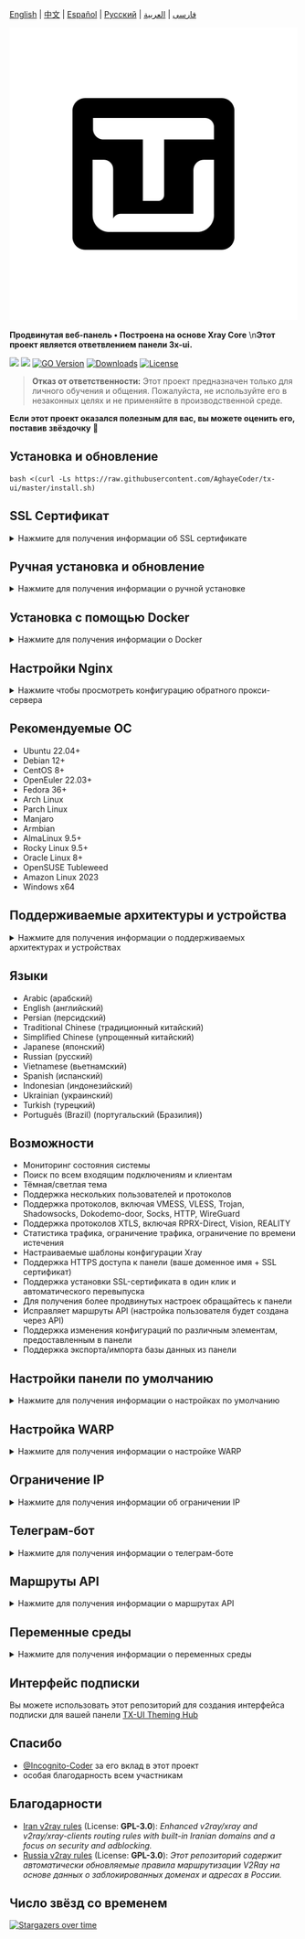 [English](/README.md) | [中文](/README.zh_CN.md) | [Español](/README.es_ES.md) | [Русский](/README.ru_RU.md) | [فارسی](/README.fa_IR.md) | [العربية](/README.ar_EG.md)

<p align="center">
  <picture>
    <img alt="tx-ui" src="./media/tx-ui-dark.png" style="width:512px;height:512px;">
  </picture>
</p>

**Продвинутая веб-панель • Построена на основе Xray Core** \n**Этот проект является ответвлением панели 3x-ui.**

[![](https://img.shields.io/github/v/release/AghayeCoder/tx-ui.svg)](https://github.com/AghayeCoder/tx-ui/releases)
[![](https://img.shields.io/github/actions/workflow/status/AghayeCoder/tx-ui/release.yml.svg)](#)
[![GO Version](https://img.shields.io/github/go-mod/go-version/AghayeCoder/tx-ui.svg)](#)
[![Downloads](https://img.shields.io/github/downloads/AghayeCoder/tx-ui/total.svg)](#)
[![License](https://img.shields.io/badge/license-GPL%20V3-blue.svg?longCache=true)](https://www.gnu.org/licenses/gpl-3.0.en.html)

> **Отказ от ответственности:** Этот проект предназначен только для личного обучения и общения. Пожалуйста, не
> используйте его в незаконных целях и не применяйте в производственной среде.

**Если этот проект оказался полезным для вас, вы можете оценить его, поставив звёздочку** :star2:

## Установка и обновление

```
bash <(curl -Ls https://raw.githubusercontent.com/AghayeCoder/tx-ui/master/install.sh)
```

## SSL Сертификат

<details>
  <summary>Нажмите для получения информации об SSL сертификате</summary>

### ACME

Для управления SSL сертификатами с помощью ACME:

1. Убедитесь, что ваш домен правильно настроен и указывает на сервер.
2. Выполните команду `x-ui` в терминале, затем выберите `SSL Certificate Management`.
3. Вам будут предложены следующие опции:

    - **Get SSL:** Получить SSL сертификаты.
    - **Revoke:** Отозвать существующие SSL сертификаты.
    - **Force Renew:** Принудительно перевыпустить SSL сертификаты.
    - **Show Existing Domains:** Отобразить все сертификаты доменов, доступные на сервере.
    - **Set Certificate Paths for the Panel:** Укажите сертификат для вашего домена, который будет использоваться
      панелью.

### Certbot

Для установки и использования Certbot:

```sh
apt-get install certbot -y
certbot certonly --standalone --agree-tos --register-unsafely-without-email -d вашдомен.com
certbot renew --dry-run
```

### Cloudflare

Скрипт управления включает встроенное приложение для получения SSL сертификата через Cloudflare. Чтобы использовать этот
скрипт для запроса сертификата, вам потребуется следующее:

- Email, зарегистрированный в Cloudflare
- Глобальный API-ключ Cloudflare
- Доменное имя должно указывать на текущий сервер через Cloudflare

**Как получить глобальный API-ключ Cloudflare:**

1. Выполните команду `x-ui` в терминале, затем выберите `Cloudflare SSL Certificate`.
2. Перейдите по ссылке: [Cloudflare API Tokens](https://dash.cloudflare.com/profile/api-tokens).
3. Нажмите на "View Global API Key" (см. скриншот ниже):
   ![](media/APIKey1.PNG)
4. Возможно, вам потребуется повторно пройти аутентификацию. После этого ключ API будет отображён (см. скриншот ниже):
   ![](media/APIKey2.png)

При использовании просто введите ваше `доменное имя`, `email` и `API-ключ`. Схема приведена ниже:
![](media/DetailEnter.png)

</details>

## Ручная установка и обновление

<details>
  <summary>Нажмите для получения информации о ручной установке</summary>

#### Использование

1. Чтобы скачать последнюю версию архива напрямую на ваш сервер, выполните следующую команду:

```sh
ARCH=$(uname -m)
case "${ARCH}" in
  x86_64 | x64 | amd64) XUI_ARCH="amd64" ;; 
  i*86 | x86) XUI_ARCH="386" ;; 
  armv8* | armv8 | arm64 | aarch64) XUI_ARCH="arm64" ;; 
  armv7* | armv7) XUI_ARCH="armv7" ;; 
  armv6* | armv6) XUI_ARCH="armv6" ;; 
  armv5* | armv5) XUI_ARCH="armv5" ;; 
  s390x) echo 's390x' ;; 
  *) XUI_ARCH="amd64" ;; 
esac


wget https://github.com/AghayeCoder/tx-ui/releases/latest/download/x-ui-linux-${XUI_ARCH}.tar.gz
```

2. После загрузки архива выполните следующие команды для установки или обновления x-ui:

```sh
ARCH=$(uname -m)
case "${ARCH}" in
  x86_64 | x64 | amd64) XUI_ARCH="amd64" ;; 
  i*86 | x86) XUI_ARCH="386" ;; 
  armv8* | armv8 | arm64 | aarch64) XUI_ARCH="arm64" ;; 
  armv7* | armv7) XUI_ARCH="armv7" ;; 
  armv6* | armv6) XUI_ARCH="armv6" ;; 
  armv5* | armv5) XUI_ARCH="armv5" ;; 
  s390x) echo 's390x' ;; 
  *) XUI_ARCH="amd64" ;; 
esac

cd /root/ 
rm -rf x-ui/ /usr/local/x-ui/ /usr/bin/x-ui
tar zxvf x-ui-linux-${XUI_ARCH}.tar.gz
chmod +x x-ui/x-ui x-ui/bin/xray-linux-* x-ui/x-ui.sh
cp x-ui/x-ui.sh /usr/bin/x-ui
cp -f x-ui/x-ui.service /etc/systemd/system/
mv x-ui/ /usr/local/
systemctl daemon-reload
systemctl enable x-ui
systemctl restart x-ui
```

</details>

## Установка с помощью Docker

<details>
  <summary>Нажмите для получения информации о Docker</summary>

#### Использование

1. **Установите Docker:**

   ```sh
   bash <(curl -sSL https://get.docker.com)
   ```

2. **Склонируйте репозиторий проекта:**

   ```sh
   git clone https://github.com/AghayeCoder/tx-ui.git
   cd tx-ui
   ```

3. **Запустите сервис:**

   ```sh
   docker compose up -d
   ```

Добавьте параметр ```--pull always``` для автоматического обновления контейнера, когда публикуется новый образ.
Подробности: https://docs.docker.com/reference/cli/docker/container/run/#pull

**ИЛИ**

   ```sh
   docker run -itd \
      -e XRAY_VMESS_AEAD_FORCED=false \
      -v $PWD/db/:/etc/x-ui/ \
      -v $PWD/cert/:/root/cert/ \
      --network=host \
      --restart=unless-stopped \
      --name tx-ui \
      ghcr.io/aghayecoder/tx-ui:latest
   ```

4. **Обновление до последней версии:**

   ```sh
   cd tx-ui
   docker compose down
   docker compose pull tx-ui
   docker compose up -d
   ```

5. **Удаление tx-ui из Docker:**

   ```sh
   docker stop tx-ui
   docker rm tx-ui
   cd --
   rm -r tx-ui
   ```

</details>

## Настройки Nginx

<details>
  <summary>Нажмите чтобы просмотреть конфигурацию обратного прокси-сервера</summary>

#### Обратный прокси-сервер Nginx

```nginx
location / {
    proxy_set_header X-Forwarded-For $proxy_add_x_forwarded_for;
    proxy_set_header X-Forwarded-Proto $scheme;
    proxy_set_header Host $http_host;
    proxy_set_header X-Real-IP $remote_addr;
    proxy_set_header Range $http_range;
    proxy_set_header If-Range $http_if_range; 
    proxy_redirect off;
    proxy_pass http://127.0.0.1:2053;
}
```

#### Nginx sub-path

- Убедитесь, что "корневой путь URL адреса панели" в настройках панели и `/sub` совпадают.
- В настройках панели `url` должен заканчиваться на `/`.

```nginx
location /sub {
    proxy_set_header X-Forwarded-For $proxy_add_x_forwarded_for;
    proxy_set_header X-Forwarded-Proto $scheme;
    proxy_set_header Host $http_host;
    proxy_set_header X-Real-IP $remote_addr;
    proxy_set_header Range $http_range;
    proxy_set_header If-Range $http_if_range; 
    proxy_redirect off;
    proxy_pass http://127.0.0.1:2053;
}
```

</details>

## Рекомендуемые ОС

- Ubuntu 22.04+
- Debian 12+
- CentOS 8+
- OpenEuler 22.03+
- Fedora 36+
- Arch Linux
- Parch Linux
- Manjaro
- Armbian
- AlmaLinux 9.5+
- Rocky Linux 9.5+
- Oracle Linux 8+
- OpenSUSE Tubleweed
- Amazon Linux 2023
- Windows x64

## Поддерживаемые архитектуры и устройства

<details>
  <summary>Нажмите для получения информации о поддерживаемых архитектурах и устройствах</summary>

Наша платформа поддерживает разнообразные архитектуры и устройства, обеспечивая гибкость в различных вычислительных
средах. Вот основные архитектуры, которые мы поддерживаем:

- **amd64**: Эта распространенная архитектура является стандартом для персональных компьютеров и серверов, обеспечивая
  беспроблемную работу большинства современных операционных систем.

- **x86 / i386**: Широко используется в настольных и портативных компьютерах. Эта архитектура имеет широкую поддержку со
  стороны множества операционных систем и приложений, включая, но не ограничиваясь, Windows, macOS и Linux.

- **armv8 / arm64 / aarch64**: Предназначена для современных мобильных и встроенных устройств, таких как смартфоны и
  планшеты. Эта архитектура представлена устройствами, такими как Raspberry Pi 4, Raspberry Pi 3, Raspberry Pi Zero
  2/Zero 2 W, Orange Pi 3 LTS и другими.

- **armv7 / arm / arm32**: Служит архитектурой для старых мобильных и встроенных устройств, оставаясь широко
  используемой в таких устройствах, как Orange Pi Zero LTS, Orange Pi PC Plus, Raspberry Pi 2 и других.

- **armv6 / arm / arm32**: Ориентирована на очень старые встроенные устройства, эта архитектура, хотя и менее
  распространенная, всё ещё используется. Например, такие устройства, как Raspberry Pi 1, Raspberry Pi Zero/Zero W,
  полагаются на эту архитектуру.

- **armv5 / arm / arm32**: Более старая архитектура, ассоциируемая с ранними встроенными системами, сегодня менее
  распространена, но всё ещё может быть найдена в устаревших устройствах, таких как ранние версии Raspberry Pi и
  некоторые старые смартфоны.

- **s390x**: Эта архитектура обычно используется в мейнфреймах IBM и обеспечивает высокую производительность и
  надежность для корпоративных рабочих нагрузок.

</details>

## Языки

- Arabic (арабский)
- English (английский)
- Persian (персидский)
- Traditional Chinese (традиционный китайский)
- Simplified Chinese (упрощенный китайский)
- Japanese (японский)
- Russian (русский)
- Vietnamese (вьетнамский)
- Spanish (испанский)
- Indonesian (индонезийский)
- Ukrainian (украинский)
- Turkish (турецкий)
- Português (Brazil) (португальский (Бразилия))

## Возможности

- Мониторинг состояния системы
- Поиск по всем входящим подключениям и клиентам
- Тёмная/светлая тема
- Поддержка нескольких пользователей и протоколов
- Поддержка протоколов, включая VMESS, VLESS, Trojan, Shadowsocks, Dokodemo-door, Socks, HTTP, WireGuard
- Поддержка протоколов XTLS, включая RPRX-Direct, Vision, REALITY
- Статистика трафика, ограничение трафика, ограничение по времени истечения
- Настраиваемые шаблоны конфигурации Xray
- Поддержка HTTPS доступа к панели (ваше доменное имя + SSL сертификат)
- Поддержка установки SSL-сертификата в один клик и автоматического перевыпуска
- Для получения более продвинутых настроек обращайтесь к панели
- Исправляет маршруты API (настройка пользователя будет создана через API)
- Поддержка изменения конфигураций по различным элементам, предоставленным в панели
- Поддержка экспорта/импорта базы данных из панели

## Настройки панели по умолчанию

<details>
  <summary>Нажмите для получения информации о настройках по умолчанию</summary>

### Имя пользователя, Пароль, Порт и Web Base Path

Если вы не измените эти настройки, они будут сгенерированы случайным образом (это не относится к Docker).

**Настройки по умолчанию для Docker:**

- **Имя пользователя:** admin
- **Пароль:** admin
- **Порт:** 2053

### Управление базой данных:

Вы можете удобно выполнять резервное копирование и восстановление базы данных прямо из панели.

- **Путь к базе данных:**
    - `/etc/x-ui/x-ui.db`

### Webbasepath

1. **Сбросить webbasepath:**
    - Откройте терминал.
    - Выполните команду `x-ui`.
    - Выберите опцию `Reset Web Base Path`.

2. **Генерация или настройка пути:**
    - Путь будет сгенерирован случайным образом, или вы можете ввести собственный путь.

3. **Просмотр текущих настроек:**
    - Чтобы просмотреть текущие настройки, используйте команду `x-ui settings` в терминале или опцию
      `View Current Settings` в `x-ui`.

### Рекомендации по безопасности:

- Для повышения безопасности используйте длинное случайное слово в структуре вашего URL.

**Примеры:**

- `http://ip_адрес:порт/*webbasepath*/panel`
- `http://домен:порт/*webbasepath*/panel`

</details>

## Настройка WARP

<details>
  <summary>Нажмите для получения информации о настройке WARP</summary>

#### Использование

**Для версий `v2.1.0` и новее:**

WARP встроен, и дополнительная установка не требуется. Просто включите необходимую конфигурацию в панели.

</details>

## Ограничение IP

<details>
  <summary>Нажмите для получения информации об ограничении IP</summary>

#### Использование

**Примечание:** Ограничение IP не будет работать корректно при использовании IP Tunnel.

- **Для версий до `v1.6.1`:**
    - Ограничение IP встроено в панель.

**Для версий `v1.7.0` и новее:**

Чтобы включить функциональность ограничения IP, вам нужно установить `fail2ban` и его необходимые файлы, выполнив
следующие шаги:

1. Выполните команду `x-ui` в терминале, затем выберите `IP Limit Management`.
2. Вам будут предложены следующие опции:

    - **Change Ban Duration:** Отрегулировать длительность блокировок.
    - **Unban Everyone:** Снять все текущие блокировки.
    - **Check Logs:** Просмотреть логи.
    - **Fail2ban Status:** Проверить статус `fail2ban`.
    - **Restart Fail2ban:** Перезапустить службу `fail2ban`.
    - **Uninstall Fail2ban:** Удалить Fail2ban с его конфигурацией.

3. Добавьте путь к логам доступа в панели, установив `Xray Configs/log/Access log` в `./access.log`, затем сохраните и
   перезапустите xray.

- **Для версий до `v2.1.3`:**
    - Вам нужно вручную установить путь к логам доступа в вашей конфигурации Xray:

      ```sh
      "log": {
        "access": "./access.log",
        "dnsLog": false,
        "loglevel": "warning"
      },
      ```

- **Для версий `v2.1.3` и новее:**
    - Есть возможность настройки `access.log` непосредственно из панели.

</details>

## Телеграм-бот

<details>
  <summary>Нажмите для получения информации о телеграм-боте</summary>

#### Использование

Веб-панель поддерживает уведомления и функции, такие как ежедневный трафик, вход в панель, резервное копирование базы
данных, состояние системы, информация о клиентах и другие, через телеграм-бота. Чтобы использовать бота, вам нужно
настроить параметры, связанные с ботом, в панели, включая:

- Токен Telegram
- ID чата админа(-ов)
- Время уведомлений (в синтаксисе cron)
- Уведомления о дате истечения
- Уведомления о лимите трафика
- Резервное копирование базы данных
- Уведомления о загрузке CPU

**Примеры синтаксиса:**

- `30 * * * * *` - Уведомлять на 30-й секунде каждого часа
- `0 */10 * * * *` - Уведомлять на первой секунде каждых 10 минут
- `@hourly` - Ежечасное уведомление
- `@daily` - Ежедневное уведомление (в 00:00)
- `@weekly` - Еженедельное уведомление
- `@every 8h` - Уведомлять каждые 8 часов

### Возможности телеграм-бота

- Периодические отчеты
- Уведомления о входе
- Уведомления о пороге загруженности процессора
- Уведомления о времени истечения и трафике заранее
- Поддерживает меню отчетов клиента, если имя пользователя телеграм клиента добавлено в конфигурации пользователя
- Поддержка отчета о трафике через Telegram, поиск по UUID (VMESS/VLESS) или паролю (TROJAN) - анонимно
- Бот, основанный на меню
- Поиск клиента по email (только администратор)
- Проверка всех входящих соединений
- Проверка состояния сервера
- Проверка истекших пользователей
- Получение резервных копий по запросу и в периодических отчётах
- Многоязычный бот

### Настройка телеграм-бота

- Запустите [Botfather](https://t.me/BotFather) в вашем аккаунте Telegram:
  ![Botfather](./media/botfather.png)

- Создайте нового бота с помощью команды /newbot: у вас спросят 2 вопроса: отображаемое имя и имя пользователя для
  вашего бота. Обратите внимание, что имя пользователя должно заканчиваться на слово "bot".
  ![Создать нового бота](./media/newbot.png)

- Запустите созданного бота. Ссылку на вашего бота можно найти здесь.
  ![токен](./media/token.png)

- Перейдите в панель и настройте параметры телеграм-бота следующим образом:
  ![Настройки панели](./media/panel-bot-config.png)

Введите токен вашего бота в поле ввода номер 3.
Введите ID пользователя в поле ввода номер 4. Telegram-аккаунты с этим ID будут администраторами бота. (Вы можете ввести
несколько ID, разделяя их запятой)

- Как получить ID пользователя Telegram? Используйте этот [бот](https://t.me/useridinfobot). Запустите бота, и он
  отобразит ваш ID пользователя Telegram.
  ![ID пользователя](./media/user-id.png)

</details>

## Маршруты API

<details>
  <summary>Нажмите для получения информации о маршрутах API</summary>

#### Использование

- [API документация](https://www.postman.com/aghayecoder/tx-ui/collection/q1l5l0u/tx-ui)
- `/login` с `POST`-данными: `{username: '', password: ''}` для входа
- `/panel/api/inbounds` это базовый путь для следующих действий:

| Метод  | Путь                               | Действие                                                               
|:------:|------------------------------------|------------------------------------------------------------------------
| `GET`  | `"/list"`                          | Получить все входящие соединения                                       
| `GET`  | `"/get/:id"`                       | Получить входящее соединение с inbound.id                              
| `GET`  | `"/getClientTraffics/:email"`      | Получить трафик клиента по email                                       
| `GET`  | `"/getClientTrafficsById/:id"`     | Получить трафик клиента по ID                                          
| `GET`  | `"/createbackup"`                  | Telegram-бот отправит резервную копию администраторам                  
| `POST` | `"/add"`                           | Добавить входящее соединение                                           
| `POST` | `"/del/:id"`                       | Удалить входящее соединение                                            
| `POST` | `"/update/:id"`                    | Обновить входящее соединение                                           
| `POST` | `"/clientIps/:email"`              | IP-адрес клиента                                                       
| `POST` | `"/clearClientIps/:email"`         | Очистить IP-адреса клиента                                             
| `POST` | `"/addClient"`                     | Добавить клиента к входящему соединению                                
| `POST` | `"/:id/delClient/:clientId"`       | Удалить клиента по clientId                                            
| `POST` | `"/updateClient/:clientId"`        | Обновить клиента по clientId                                           
| `POST` | `"/updateClientTraffic/:email"`    | Обновление клиентского трафика по электронной почте, значения в байтах 
| `POST` | `"/:id/resetClientTraffic/:email"` | Сбросить трафик клиента                                                
| `POST` | `"/resetAllTraffics"`              | Сбросить трафик всех входящих соединений                               
| `POST` | `"/resetAllClientTraffics/:id"`    | Сбросить трафик всех клиентов в входящем соединении                    
| `POST` | `"/delDepletedClients/:id"`        | Удалить истекших клиентов в входящем соединении (-1: всех)             
| `POST` | `"/onlines"`                       | Получить пользователей, которые находятся онлайн (список email'ов)     
| `POST` | `"/depleted"`                      | Получить истощенных пользователей (список адресов электронной почты)   
| `POST` | `"/disabled"`                      | Получить истощенных пользователей (список адресов электронной почты)   

\*- Поле `clientId` должно быть заполнено следующим образом:

- `client.id` для VMESS и VLESS
- `client.password` для TROJAN
- `client.email` для Shadowsocks

- [<img src="https://run.pstmn.io/button.svg" alt="Run In Postman" style="width: 128px; height: 32px;">](https://app.getpostman.com/run-collection/5146551-dda3cab3-0e33-485f-96f9-d4262f437ac5?action=collection%2Ffork&source=rip_markdown&collection-url=entityId%3D5146551-dda3cab3-0e33-485f-96f9-d4262f437ac5%26entityType%3Dcollection%26workspaceId%3Dd64f609f-485a-4951-9b8f-876b3f917124)

</details>

## Переменные среды

<details>
  <summary>Нажмите для получения информации о переменных среды</summary>

#### Использование

| Переменная     |                  Тип                   | Значение по умолчанию |
|----------------|:--------------------------------------:|:----------------------|
| XUI_LOG_LEVEL  | "debug" \| "info" \| "warn" \| "error" | "info"                |
| XUI_DEBUG      |               `boolean`                | `false`               |
| XUI_BIN_FOLDER |                `string`                | "bin"                 |
| XUI_DB_FOLDER  |                `string`                | "/etc/x-ui"           |
| XUI_LOG_FOLDER |                `string`                | "/var/log"            |

Пример:

```sh
XUI_BIN_FOLDER="bin" XUI_DB_FOLDER="/etc/x-ui" go build main.go
```

</details>

## Интерфейс подписки

Вы можете использовать этот репозиторий для создания интерфейса подписки для вашей
панели [TX-UI Theming Hub](https://github.com/AghayeCoder/TX-ThemeHub)

## Спасибо

- [@Incognito-Coder](https://github.com/incognito-coder) за его вклад в этот проект
- особая благодарность всем участникам

## Благодарности

- [Iran v2ray rules](https://github.com/chocolate4u/Iran-v2ray-rules) (License: **GPL-3.0**): _Enhanced v2ray/xray and
  v2ray/xray-clients routing rules with built-in Iranian domains and a focus on security and adblocking._
- [Russia v2ray rules](https://github.com/runetfreedom/russia-v2ray-rules-dat) (License: **GPL-3.0**): _Этот репозиторий
  содержит автоматически обновляемые правила маршрутизации V2Ray на основе данных о заблокированных доменах и адресах в
  России._

## Число звёзд со временем

[![Stargazers over time](https://starchart.cc/AghayeCoder/tx-ui.svg?variant=adaptive)](https://starchart.cc/AghayeCoder/tx-ui)
